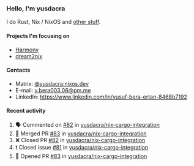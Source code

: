 ### Hello, I'm yusdacra

I do Rust, Nix / NixOS and [other stuff](https://yusdacra.gitlab.io/about).

#### Projects I'm focusing on

- [Harmony](https://harmonyapp.io)
- [dream2nix](https://github.com/nix-community/dream2nix)

#### Contacts

- Matrix: [@yusdacra:nixos.dev](https://matrix.to/#/@yusdacra:nixos.dev)
- E-mail: y.bera003.06@pm.me
- LinkedIn: https://www.linkedin.com/in/yusuf-bera-ertan-8468b7192

#### Recent activity

<!--START_SECTION:activity-->
1. 🗣 Commented on [#82](https://github.com/yusdacra/nix-cargo-integration/issues/82) in [yusdacra/nix-cargo-integration](https://github.com/yusdacra/nix-cargo-integration)
2. 🎉 Merged PR [#83](https://github.com/yusdacra/nix-cargo-integration/pull/83) in [yusdacra/nix-cargo-integration](https://github.com/yusdacra/nix-cargo-integration)
3. ❌ Closed PR [#82](https://github.com/yusdacra/nix-cargo-integration/pull/82) in [yusdacra/nix-cargo-integration](https://github.com/yusdacra/nix-cargo-integration)
4. ❗️ Closed issue [#81](https://github.com/yusdacra/nix-cargo-integration/issues/81) in [yusdacra/nix-cargo-integration](https://github.com/yusdacra/nix-cargo-integration)
5. 💪 Opened PR [#83](https://github.com/yusdacra/nix-cargo-integration/pull/83) in [yusdacra/nix-cargo-integration](https://github.com/yusdacra/nix-cargo-integration)
<!--END_SECTION:activity-->
